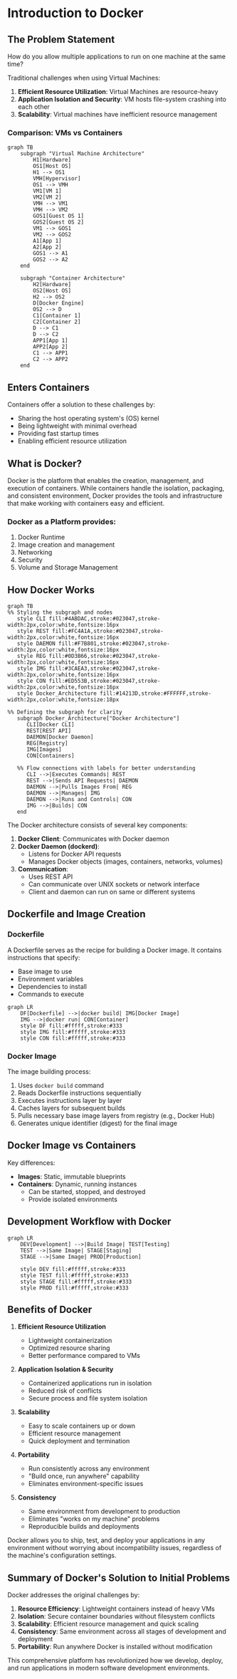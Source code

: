 # Introduction to Docker

## The Problem Statement

How do you allow multiple applications to run on one machine at the same time?

Traditional challenges when using Virtual Machines:

1. **Efficient Resource Utilization**: Virtual Machines are resource-heavy
2. **Application Isolation and Security**: VM hosts file-system crashing into each other
3. **Scalability**: Virtual machines have inefficient resource management

### Comparison: VMs vs Containers

```mermaid
graph TB
    subgraph "Virtual Machine Architecture"
        H1[Hardware]
        OS1[Host OS]
        H1 --> OS1
        VMH[Hypervisor]
        OS1 --> VMH
        VM1[VM 1]
        VM2[VM 2]
        VMH --> VM1
        VMH --> VM2
        GOS1[Guest OS 1]
        GOS2[Guest OS 2]
        VM1 --> GOS1
        VM2 --> GOS2
        A1[App 1]
        A2[App 2]
        GOS1 --> A1
        GOS2 --> A2
    end

    subgraph "Container Architecture"
        H2[Hardware]
        OS2[Host OS]
        H2 --> OS2
        D[Docker Engine]
        OS2 --> D
        C1[Container 1]
        C2[Container 2]
        D --> C1
        D --> C2
        APP1[App 1]
        APP2[App 2]
        C1 --> APP1
        C2 --> APP2
    end
```

## Enters Containers

Containers offer a solution to these challenges by:
- Sharing the host operating system's (OS) kernel
- Being lightweight with minimal overhead
- Providing fast startup times
- Enabling efficient resource utilization

## What is Docker?

Docker is the platform that enables the creation, management, and execution of containers. While containers handle the isolation, packaging, and consistent environment, Docker provides the tools and infrastructure that make working with containers easy and efficient.

### Docker as a Platform provides:
1. Docker Runtime
2. Image creation and management
3. Networking
4. Security
5. Volume and Storage Management

## How Docker Works

```mermaid
graph TB
%% Styling the subgraph and nodes
   style CLI fill:#4ABDAC,stroke:#023047,stroke-width:2px,color:white,fontsize:16px
   style REST fill:#FC4A1A,stroke:#023047,stroke-width:2px,color:white,fontsize:16px
   style DAEMON fill:#F7B801,stroke:#023047,stroke-width:2px,color:white,fontsize:16px
   style REG fill:#0D3B66,stroke:#023047,stroke-width:2px,color:white,fontsize:16px
   style IMG fill:#3CAEA3,stroke:#023047,stroke-width:2px,color:white,fontsize:16px
   style CON fill:#ED553B,stroke:#023047,stroke-width:2px,color:white,fontsize:16px
   style Docker_Architecture fill:#14213D,stroke:#FFFFFF,stroke-width:2px,color:white,fontsize:18px

%% Defining the subgraph for clarity
   subgraph Docker_Architecture["Docker Architecture"]
      CLI[Docker CLI]
      REST[REST API]
      DAEMON[Docker Daemon]
      REG[Registry]
      IMG[Images]
      CON[Containers]

   %% Flow connections with labels for better understanding
      CLI -->|Executes Commands| REST
      REST -->|Sends API Requests| DAEMON
      DAEMON -->|Pulls Images From| REG
      DAEMON -->|Manages| IMG
      DAEMON -->|Runs and Controls| CON
      IMG -->|Builds| CON
   end

```

The Docker architecture consists of several key components:

1. **Docker Client**: Communicates with Docker daemon
2. **Docker Daemon (dockerd)**:
    - Listens for Docker API requests
    - Manages Docker objects (images, containers, networks, volumes)
3. **Communication**:
    - Uses REST API
    - Can communicate over UNIX sockets or network interface
    - Client and daemon can run on same or different systems

## Dockerfile and Image Creation

### Dockerfile
A Dockerfile serves as the recipe for building a Docker image. It contains instructions that specify:
- Base image to use
- Environment variables
- Dependencies to install
- Commands to execute

```mermaid
graph LR
    DF[Dockerfile] -->|docker build| IMG[Docker Image]
    IMG -->|docker run| CON[Container]
    style DF fill:#fffff,stroke:#333
    style IMG fill:#fffff,stroke:#333
    style CON fill:#fffff,stroke:#333
```

### Docker Image
The image building process:
1. Uses `docker build` command
2. Reads Dockerfile instructions sequentially
3. Executes instructions layer by layer
4. Caches layers for subsequent builds
5. Pulls necessary base image layers from registry (e.g., Docker Hub)
6. Generates unique identifier (digest) for the final image

## Docker Image vs Containers

Key differences:
- **Images**: Static, immutable blueprints
- **Containers**: Dynamic, running instances
    - Can be started, stopped, and destroyed
    - Provide isolated environments

## Development Workflow with Docker

```mermaid
graph LR
    DEV[Development] -->|Build Image| TEST[Testing]
    TEST -->|Same Image| STAGE[Staging]
    STAGE -->|Same Image| PROD[Production]
    
    style DEV fill:#fffff,stroke:#333
    style TEST fill:#fffff,stroke:#333
    style STAGE fill:#fffff,stroke:#333
    style PROD fill:#fffff,stroke:#333
```

## Benefits of Docker

1. **Efficient Resource Utilization**
    - Lightweight containerization
    - Optimized resource sharing
    - Better performance compared to VMs

2. **Application Isolation & Security**
    - Containerized applications run in isolation
    - Reduced risk of conflicts
    - Secure process and file system isolation

3. **Scalability**
    - Easy to scale containers up or down
    - Efficient resource management
    - Quick deployment and termination

4. **Portability**
    - Run consistently across any environment
    - "Build once, run anywhere" capability
    - Eliminates environment-specific issues

5. **Consistency**
    - Same environment from development to production
    - Eliminates "works on my machine" problems
    - Reproducible builds and deployments

Docker allows you to ship, test, and deploy your applications in any environment without worrying about incompatibility issues, regardless of the machine's configuration settings.

## Summary of Docker's Solution to Initial Problems

Docker addresses the original challenges by:
1. **Resource Efficiency**: Lightweight containers instead of heavy VMs
2. **Isolation**: Secure container boundaries without filesystem conflicts
3. **Scalability**: Efficient resource management and quick scaling
4. **Consistency**: Same environment across all stages of development and deployment
5. **Portability**: Run anywhere Docker is installed without modification

This comprehensive platform has revolutionized how we develop, deploy, and run applications in modern software development environments.